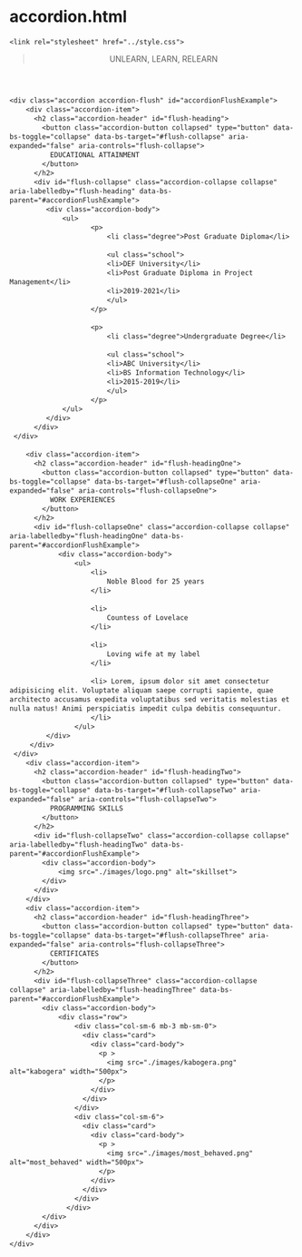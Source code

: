 # accordion.html

<!doctype html>
<html lang="en">
  <head>
    <meta charset="utf-8">
    <meta name="viewport" content="width=device-width, initial-scale=1">
    <title>Accordion Contents</title>
    <link href="https://cdn.jsdelivr.net/npm/bootstrap@5.3.0-alpha1/dist/css/bootstrap.min.css" rel="stylesheet" integrity="sha384-GLhlTQ8iRABdZLl6O3oVMWSktQOp6b7In1Zl3/Jr59b6EGGoI1aFkw7cmDA6j6gD" crossorigin="anonymous">

    <link rel="stylesheet" href="../style.css">
  </head>
 <body>
    <header>
        <div class="card-body">
            <blockquote class="blockquote mb-0">
             <p class="text-center">UNLEARN, LEARN, RELEARN</p>
            </blockquote>
        </div>
    </header>

  <section class="mb-5 pb-5 mt-5"> 

    <div class="accordion accordion-flush" id="accordionFlushExample">
        <div class="accordion-item">
          <h2 class="accordion-header" id="flush-heading">
            <button class="accordion-button collapsed" type="button" data-bs-toggle="collapse" data-bs-target="#flush-collapse" aria-expanded="false" aria-controls="flush-collapse">
              EDUCATIONAL ATTAINMENT
            </button>
          </h2>
          <div id="flush-collapse" class="accordion-collapse collapse" aria-labelledby="flush-heading" data-bs-parent="#accordionFlushExample">
             <div class="accordion-body">
                 <ul>
                        <p>
                            <li class="degree">Post Graduate Diploma</li>

                            <ul class="school">
                            <li>DEF University</li>
                            <li>Post Graduate Diploma in Project Management</li>
                            <li>2019-2021</li>
                            </ul>
                        </p>  
            
                        <p> 
                            <li class="degree">Undergraduate Degree</li>   

                            <ul class="school">
                            <li>ABC University</li>
                            <li>BS Information Technology</li>
                            <li>2015-2019</li>
                            </ul>  
                        </p>             
                 </ul>
             </div>
          </div>
     </div>
 
        <div class="accordion-item">
          <h2 class="accordion-header" id="flush-headingOne">
            <button class="accordion-button collapsed" type="button" data-bs-toggle="collapse" data-bs-target="#flush-collapseOne" aria-expanded="false" aria-controls="flush-collapseOne">
              WORK EXPERIENCES
            </button>
          </h2>
          <div id="flush-collapseOne" class="accordion-collapse collapse" aria-labelledby="flush-headingOne" data-bs-parent="#accordionFlushExample">
                <div class="accordion-body">
                    <ul>
                        <li>
                            Noble Blood for 25 years
                        </li>

                        <li>
                            Countess of Lovelace
                        </li>

                        <li>
                            Loving wife at my label
                        </li>

                        <li> Lorem, ipsum dolor sit amet consectetur adipisicing elit. Voluptate aliquam saepe corrupti sapiente, quae architecto accusamus expedita voluptatibus sed veritatis molestias et nulla natus! Animi perspiciatis impedit culpa debitis consequuntur.
                        </li>
                    </ul>
             </div>
         </div>
     </div>
        <div class="accordion-item">
          <h2 class="accordion-header" id="flush-headingTwo">
            <button class="accordion-button collapsed" type="button" data-bs-toggle="collapse" data-bs-target="#flush-collapseTwo" aria-expanded="false" aria-controls="flush-collapseTwo">
              PROGRAMMING SKILLS
            </button>
          </h2>
          <div id="flush-collapseTwo" class="accordion-collapse collapse" aria-labelledby="flush-headingTwo" data-bs-parent="#accordionFlushExample">
            <div class="accordion-body">
                <img src="./images/logo.png" alt="skillset">
            </div>
          </div>
        </div>
        <div class="accordion-item">
          <h2 class="accordion-header" id="flush-headingThree">
            <button class="accordion-button collapsed" type="button" data-bs-toggle="collapse" data-bs-target="#flush-collapseThree" aria-expanded="false" aria-controls="flush-collapseThree">
              CERTIFICATES
            </button>
          </h2>
          <div id="flush-collapseThree" class="accordion-collapse collapse" aria-labelledby="flush-headingThree" data-bs-parent="#accordionFlushExample">
            <div class="accordion-body">
                <div class="row">
                    <div class="col-sm-6 mb-3 mb-sm-0">
                      <div class="card">
                        <div class="card-body">
                          <p >
                            <img src="./images/kabogera.png" alt="kabogera" width="500px">
                          </p>
                        </div>
                      </div>
                    </div>
                    <div class="col-sm-6">
                      <div class="card">
                        <div class="card-body">
                          <p >
                            <img src="./images/most_behaved.png" alt="most_behaved" width="500px">
                          </p>
                        </div>
                      </div>
                    </div>
                  </div>
            </div>
          </div>
        </div>
    </div>    
 </section>

  <script src="https://cdn.jsdelivr.net/npm/bootstrap@5.3.0-alpha1/dist/js/bootstrap.bundle.min.js" integrity="sha384-w76AqPfDkMBDXo30jS1Sgez6pr3x5MlQ1ZAGC+nuZB+EYdgRZgiwxhTBTkF7CXvN" crossorigin="anonymous"></script>
</body>
</html>
